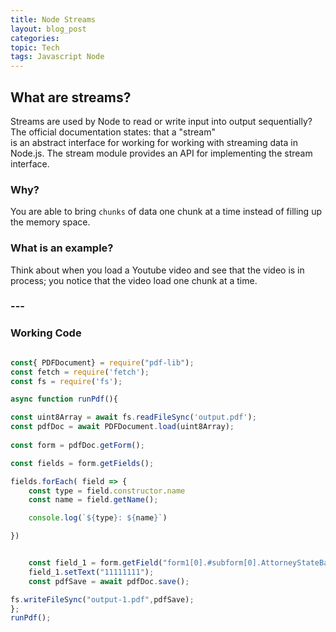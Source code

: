 ```yaml
---
title: Node Streams
layout: blog_post
categories:
topic: Tech
tags: Javascript Node
---
```

## What are streams?
Streams are used by Node to read or write input into output sequentially? The official documentation states: that a "stream"\
is an abstract interface for working for working with streaming data in Node.js. The stream module provides an API for implementing the stream interface.

### Why?
You are able to bring `chunks` of data one chunk at a time instead of filling up the memory space.
### What is an example?
Think about when you load a Youtube video and see that the video is in process; you notice that the video load one chunk at a time.
### ---


### Working Code 


```javascript

const{ PDFDocument} = require("pdf-lib");
const fetch = require('fetch');
const fs = require('fs');

async function runPdf(){

const uint8Array = await fs.readFileSync('output.pdf');
const pdfDoc = await PDFDocument.load(uint8Array);
	
const form = pdfDoc.getForm();

const fields = form.getFields();

fields.forEach( field => {
	const type = field.constructor.name
	const name = field.getName();

	console.log(`${type}: ${name}`)

})


	const field_1 = form.getField("form1[0].#subform[0].AttorneyStateBarNumber[0]");
	field_1.setText("11111111");
	const pdfSave = await pdfDoc.save();

fs.writeFileSync("output-1.pdf",pdfSave);
};
runPdf();



```
